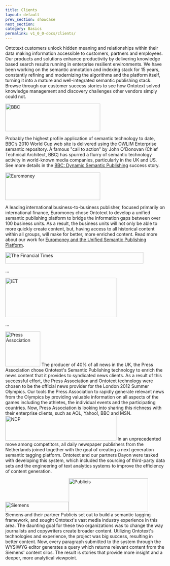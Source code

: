 ```yaml
---
title: Clients
layout: default
prev_section: showcase
next_section:
category: Basics
permalink: v1_0_0-docs/clients/
---
```

Ontotext customers unlock hidden meaning and relationships within their data making information accessible to customers, partners and employees. Our products and solutions enhance productivity by delivering knowledge based search results running in enterprise resilient environments. We have been working on the semantic annotation and indexing stack for 15 years, constantly refining and modernizing the algorithms and the platform itself, turning it into a mature and well-integrated semantic publishing stack.  Browse through our customer success stories to see how Ontotext solved knowledge management and discovery challenges other vendors simply could not.

<img src="{{ site.baseurl }}/img/bbc.png" alt="BBC" style="width:299px;height:87px; margin: 0 auto">

Probably the highest profile application of semantic technology to date, BBC’s 2010 World Cup web site is delivered using the OWLIM Enterprise semantic repository. A famous "call to action" by John O'Donovan (Chief Technical Architect, BBC) has spurred a flurry of semantic technology activity in world-known media companies, particularly in the UK and US.
See more details in the <a href="{{ site.baseurl }}/v1_0_0-docs/user-stories">BBC: Dynamic Semantic Publishing</a> success story.

<img src="{{ site.baseurl }}/img/euromoney.png" alt="Euromoney" style="width:299px;height:87px; margin: 0 auto">

A leading international business-to-business publisher, focused primarily on international finance, Euromoney chose Ontotext to develop a unified semantic publishing platform to bridge the information gaps between over 100 business units.  As a result, the business units will not only be able to more quickly create content, but, having access to all historical content within all groups, will make for better, more enriched content. Read more about our work for <a href="{{ site.baseurl }}/v1_0_0-docs/user-stories">Euromoney and the Unified Semantic Publishing Platform</a>.

<img src="{{ site.baseurl }}/img/ft.jpg" alt="The Financial Times" style="width:435px;height:36px; margin: 0 auto">

...

<img src="{{ site.baseurl }}/img/iet.png" alt="IET" style="width:350px;height:124px; margin: 0 auto">

...

<img src="{{ site.baseurl }}/img/pressassociation.png" alt="Press Association" style="width:110px;height:110px; margin: 0 auto">
The producer of 40% of all news in the UK, the Press Association chose Ontotext's Semantic Publishing technology to enrich the news content that it provides  to syndicated news clients.  As a result of this successful effort, the Press Association and Ontotext technology were chosen to be the official news provider for the London 2012 Summer Olympics.  Our tools the Press Association to rapidly generate relevant news from the Olympics by providing valuable information on all aspects of the games including the athletes, the individual events and the participating countries. Now, Press Association is looking into sharing this richness with their enterprise clients, such as AOL, Yahoo!, BBC and MSN.


<img src="{{ site.baseurl }}/img/ndp.png" alt="NDP" style="width:350px;height:78px; margin: 0 auto">
In an unprecedented move among competitors, all daily newspaper publishers from the Netherlands joined together with the goal of creating a next generation semantic tagging platform.  Ontotext and our partners Dayon were tasked with developing this system, which included the sourcing of third-party data sets and the engineering of text analytics systems to improve the efficiency of content generation.

<img src="{{ site.baseurl }}/img/siemens.png" alt="Siemens" style="width:200px;height:32px; margin: 0 auto"><img src="{{ site.baseurl }}/img/publicis.png" alt="Publicis" style="width:250px;height:106px; margin: 0 auto">
Siemens and their partner Publicis set out to build a semantic tagging framework, and sought Ontotext's vast media industry experience in this area.  The daunting goal for these two organizations was to change the way journalists and copywriters create broader content.
Utilizing Ontotext's technologies and experience, the project was big success, resulting in better content.  Now, every paragraph submitted to the system through the WYSIWYG editor generates a query which returns relevant content from the Siemens' content silos. The result is stories that provide more insight and a deeper, more analytical viewpoint.
